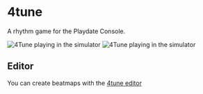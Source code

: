 # 4tune

A rhythm game for the Playdate Console.

<img src="misc/launch.gif" alt="4Tune playing in the simulator">

<img src="misc/gameplay.gif" alt="4Tune playing in the simulator">


## Editor

You can create beatmaps with the [4tune editor](https://www.coherentnonsense.com/4tune)